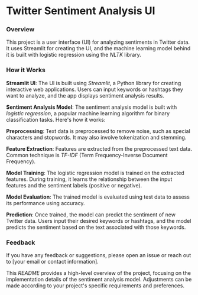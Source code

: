 # Twitter Sentiment Analysis UI

### Overview

This project is a user interface (UI) for analyzing sentiments in Twitter data. It uses Streamlit for creating the UI, and the machine learning model behind it is built with logistic regression using the *NLTK* library.

### How it Works

**Streamlit UI**: The UI is built using *Streamlit*, a Python library for creating interactive web applications. Users can input keywords or hashtags they want to analyze, and the app displays sentiment analysis results.

**Sentiment Analysis Model**: The sentiment analysis model is built with *logistic regression*, a popular machine learning algorithm for binary classification tasks. Here's how it works:

**Preprocessing**: Text data is preprocessed to remove noise, such as special characters and stopwords. It may also involve tokenization and stemming.

**Feature Extraction**: Features are extracted from the preprocessed text data. Common technique is *TF-IDF* (Term Frequency-Inverse Document Frequency).

**Model Training**: The logistic regression model is trained on the extracted features. During training, it learns the relationship between the input features and the sentiment labels (positive or negative).

**Model Evaluation**: The trained model is evaluated using test data to assess its performance using accuracy.

**Prediction**: Once trained, the model can predict the sentiment of new Twitter data. Users input their desired keywords or hashtags, and the model predicts the sentiment based on the text associated with those keywords.

### Feedback

If you have any feedback or suggestions, please open an issue or reach out to [your email or contact information].

This *README* provides a high-level overview of the project, focusing on the implementation details of the sentiment analysis model. Adjustments can be made according to your project's specific requirements and preferences.
